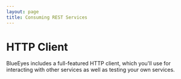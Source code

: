 ```yaml
---
layout: page
title: Consuming REST Services
---
```


# HTTP Client
 
 BlueEyes includes a full-featured HTTP client, which you'll use for interacting with other services as well as testing your own services.
